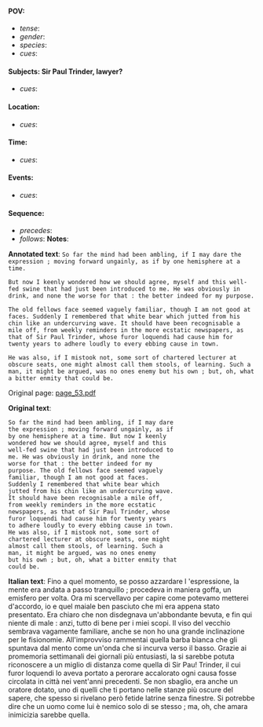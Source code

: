 #### POV: 
  - *tense*:
  - *gender*:
  - *species*:
  - *cues*:
#### Subjects: Sir Paul Trinder, lawyer?
  - *cues*:
#### Location:
  - *cues*:
#### Time:
  - *cues*:
#### Events:
  - *cues*:
#### Sequence:
  - *precedes*: 
  - *follows*:
**Notes**:


**Annotated text**:
`So far the mind had been ambling, if I may dare the expression ; moving forward ungainly, as if by one hemisphere at a time.`

`But now I keenly wondered how we should agree, myself and this well-fed swine that had just been introduced to me. He was obviously in drink, and none the worse for that : the better indeed for my purpose.`

`The old fellows face seemed vaguely familiar, though I am not good at faces. Suddenly I remembered that white bear which jutted from his chin like an undercurving wave. It should have been recognisable a mile off, from weekly reminders in the more ecstatic newspapers, as that of Sir Paul Trinder, whose furor loquendi had cause him for twenty years to adhere loudly to every ebbing cause in town.`

`He was also, if I mistook not, some sort of chartered lecturer at obscure seats, one might almost call them stools, of learning. Such a man, it might be argued, was no ones enemy but his own ; but, oh, what a bitter enmity that could be.`


Original page:
[page_53.pdf](https://github.com/vigji/cainjb/blob/main/source_material/pages/page_53.pdf)

**Original text**:
```
So far the mind had been ambling, if I may dare 
the expression ; moving forward ungainly, as if 
by one hemisphere at a time. But now I keenly 
wondered how we should agree, myself and this 
well-fed swine that had just been introduced to 
me. He was obviously in drink, and none the 
worse for that : the better indeed for my 
purpose. The old fellows face seemed vaguely 
familiar, though I am not good at faces. 
Suddenly I remembered that white bear which 
jutted from his chin like an undercurving wave. 
It should have been recognisable a mile off, 
from weekly reminders in the more ecstatic 
newspapers, as that of Sir Paul Trinder, whose 
furor loquendi had cause him for twenty years 
to adhere loudly to every ebbing cause in town. 
He was also, if I mistook not, some sort of 
chartered lecturer at obscure seats, one might 
almost call them stools, of learning. Such a 
man, it might be argued, was no ones enemy 
but his own ; but, oh, what a bitter enmity that 
could be. 
```


**Italian text**:
Fino a quel momento, se posso azzardare l 'espressione,
la mente era andata a passo tranquillo ; procedeva
in maniera goffa, un emisfero per volta. Ora mi scervellavo
per capire come potevamo metterei d'accordo,
io e quel maiale ben pasciuto che mi era appena stato
presentato. Era chiaro che non disdegnava un'abbondante
bevuta, e fin qui niente di male : anzi, tutto di
bene per i miei scopi. Il viso del vecchio sembrava vagamente
familiare, anche se non ho una grande inclinazione
per le fisionomie. All'improvviso rammentai
quella barba bianca che gli spuntava dal mento come
un'onda che si incurva verso il basso. Grazie ai promemoria
settimanali dei giornali più entusiasti, la si
sarebbe potuta riconoscere a un miglio di distanza
come quella di Sir Pau! Trinder, il cui furor loquendi
lo aveva portato a perorare accalorato ogni causa
fosse circolata in città nei vent'anni precedenti. Se
non sbaglio, era anche un oratore dotato, uno di quelli
che ti portano nelle stanze più oscure del sapere, che
spesso si rivelano però fetide latrine senza finestre. Si
potrebbe dire che un uomo come lui è nemico solo di
se stesso ; ma, oh, che amara inimicizia sarebbe quella.

